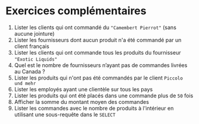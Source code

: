 # Exercices complémentaires

1. Lister les clients qui ont commandé du `"Camembert Pierrot"` (sans aucune jointure)
2. Lister les fournisseurs dont aucun produit n'a été commandé par un client français
3. Lister les clients qui ont commande tous les produits du fournisseur `"Exotic Liquids"`
4. Quel est le nombre de fournisseurs n’ayant pas de commandes livrées au Canada ?
5. Lister les produits qui n'ont pas été commandés par le client `Piccolo und mehr`
6. Lister les employés ayant une clientèle sur tous les pays
7. Lister les produits qui ont été placés dans une commande plus de `50` fois
8. Afficher la somme du montant moyen des commandes
9. Lister les commandes avec le nombre de produits à l'intérieur en utilisant une sous-requête dans le `SELECT`